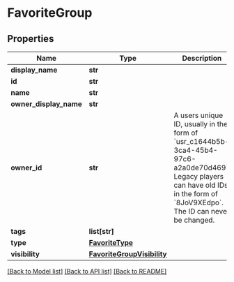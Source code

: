 # FavoriteGroup


## Properties
Name | Type | Description | Notes
------------ | ------------- | ------------- | -------------
**display_name** | **str** |  | 
**id** | **str** |  | 
**name** | **str** |  | 
**owner_display_name** | **str** |  | 
**owner_id** | **str** | A users unique ID, usually in the form of &#x60;usr_c1644b5b-3ca4-45b4-97c6-a2a0de70d469&#x60;. Legacy players can have old IDs in the form of &#x60;8JoV9XEdpo&#x60;. The ID can never be changed. | 
**tags** | **list[str]** |  | 
**type** | [**FavoriteType**](FavoriteType.md) |  | 
**visibility** | [**FavoriteGroupVisibility**](FavoriteGroupVisibility.md) |  | 

[[Back to Model list]](../README.md#documentation-for-models) [[Back to API list]](../README.md#documentation-for-api-endpoints) [[Back to README]](../README.md)


